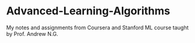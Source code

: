 # Advanced-Learning-Algorithms
My notes and assignments from Coursera and Stanford ML course taught by Prof. Andrew N.G.

